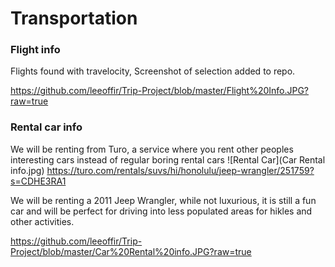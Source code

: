 # Transportation

### Flight info

Flights found with travelocity,
Screenshot of selection added to repo.

https://github.com/leeoffir/Trip-Project/blob/master/Flight%20Info.JPG?raw=true

### Rental car info

We will be renting from Turo, a service where you rent other peoples interesting cars instead of regular boring rental cars
![Rental Car](Car Rental info.jpg)
https://turo.com/rentals/suvs/hi/honolulu/jeep-wrangler/251759?s=CDHE3RA1

We will be renting a 2011 Jeep Wrangler, while not luxurious, it is still a fun car and will be perfect for driving into less populated areas for hikles and other activities.

https://github.com/leeoffir/Trip-Project/blob/master/Car%20Rental%20info.JPG?raw=true
